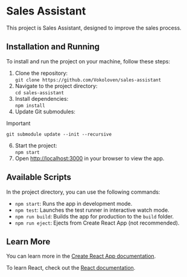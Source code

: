 # Sales Assistant

This project is Sales Assistant, designed to improve the sales process.

## Installation and Running

To install and run the project on your machine, follow these steps:

1. Clone the repository:\
   `git clone https://github.com/Vokoloven/sales-assistant`
2. Navigate to the project directory:\
   `cd sales-assistant`
3. Install dependencies:\
   `npm install`
4. Update Git submodules:
> [!IMPORTANT]
> `git submodule update --init --recursive`
6. Start the project:\
   `npm start`
7. Open [http://localhost:3000](http://localhost:3000) in your browser to view the app.

## Available Scripts

In the project directory, you can use the following commands:

- `npm start`: Runs the app in development mode.
- `npm test`: Launches the test runner in interactive watch mode.
- `npm run build`: Builds the app for production to the `build` folder.
- `npm run eject`: Ejects from Create React App (not recommended).

## Learn More

You can learn more in the [Create React App documentation](https://facebook.github.io/create-react-app/docs/getting-started).

To learn React, check out the [React documentation](https://reactjs.org/).
